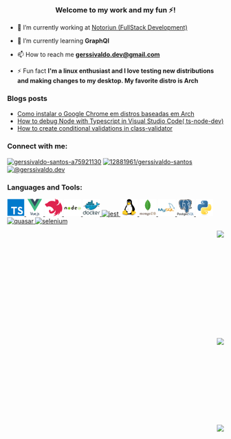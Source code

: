 <h3 align="center">Welcome to my work and my fun ⚡!</h3>

- 🔭 I’m currently working at [Notoriun (FullStack Development)](http://notoriun.com.br/new_site/)

- 🌱 I’m currently learning **GraphQl**

- 📫 How to reach me **gerssivaldo.dev@gmail.com**

- ⚡ Fun fact **I'm a linux enthusiast and I love testing new distributions and making changes to my desktop. My favorite distro is Arch**

### Blogs posts
<!-- BLOG-POST-LIST:START -->
- [Como instalar o Google Chrome em distros baseadas em Arch](https://medium.com/@gerssivaldo.dev/como-instalar-o-google-chrome-em-distros-baseadas-em-arch-53f8f87a1ea6?source=rss-263769d64d99------2)
- [How to debug Node with Typescript in Visual Studio Code&lpar; ts-node-dev&rpar;](https://medium.com/@gerssivaldo.dev/how-to-debug-node-with-typescript-in-visual-studio-code-ts-node-dev-d8329cb266c2?source=rss-263769d64d99------2)
- [How to create conditional validations in class-validator](https://medium.com/@gerssivaldo.dev/how-to-create-conditional-validations-in-class-validator-9aaad72d70f6?source=rss-263769d64d99------2)
<!-- BLOG-POST-LIST:END -->

<h3 align="left">Connect with me:</h3>
<p align="left">
<a href="https://linkedin.com/in/gerssivaldo-santos-a75921130" target="blank"><img align="center" src="https://raw.githubusercontent.com/rahuldkjain/github-profile-readme-generator/master/src/images/icons/Social/linked-in-alt.svg" alt="gerssivaldo-santos-a75921130" height="30" width="40" /></a>
<a href="https://stackoverflow.com/users/12881961/gerssivaldo-santos" target="blank"><img align="center" src="https://raw.githubusercontent.com/rahuldkjain/github-profile-readme-generator/master/src/images/icons/Social/stack-overflow.svg" alt="12881961/gerssivaldo-santos" height="30" width="40" /></a>
<a href="https://medium.com/@gerssivaldo.dev" target="blank"><img align="center" src="https://raw.githubusercontent.com/rahuldkjain/github-profile-readme-generator/master/src/images/icons/Social/medium.svg" alt="@gerssivaldo.dev" height="30" width="40" /></a>
</p>

<h3 align="left">Languages and Tools:</h3>
<p align="left"> <a href="https://www.typescriptlang.org/" target="_blank" rel="noreferrer"> <img src="https://raw.githubusercontent.com/devicons/devicon/master/icons/typescript/typescript-original.svg" alt="typescript" width="40" height="40"/> </a> <a href="https://vuejs.org/" target="_blank" rel="noreferrer"> <img src="https://raw.githubusercontent.com/devicons/devicon/master/icons/vuejs/vuejs-original-wordmark.svg" alt="vuejs" width="40" height="40"/> </a><a href="https://nestjs.com/" target="_blank" rel="noreferrer"> <img src="https://raw.githubusercontent.com/devicons/devicon/master/icons/nestjs/nestjs-plain.svg" alt="nestjs" width="40" height="40"/> </a> <a href="https://nodejs.org" target="_blank" rel="noreferrer"> <img src="https://raw.githubusercontent.com/devicons/devicon/master/icons/nodejs/nodejs-original-wordmark.svg" alt="nodejs" width="40" height="40"/> </a> <a href="https://www.docker.com/" target="_blank" rel="noreferrer"> <img src="https://raw.githubusercontent.com/devicons/devicon/master/icons/docker/docker-original-wordmark.svg" alt="docker" width="40" height="40"/> </a> <a href="https://jestjs.io" target="_blank" rel="noreferrer"> <img src="https://www.vectorlogo.zone/logos/jestjsio/jestjsio-icon.svg" alt="jest" width="40" height="40"/> </a> <a href="https://www.linux.org/" target="_blank" rel="noreferrer"> <img src="https://raw.githubusercontent.com/devicons/devicon/master/icons/linux/linux-original.svg" alt="linux" width="40" height="40"/> </a> <a href="https://www.mongodb.com/" target="_blank" rel="noreferrer"> <img src="https://raw.githubusercontent.com/devicons/devicon/master/icons/mongodb/mongodb-original-wordmark.svg" alt="mongodb" width="40" height="40"/> </a> <a href="https://www.mysql.com/" target="_blank" rel="noreferrer"> <img src="https://raw.githubusercontent.com/devicons/devicon/master/icons/mysql/mysql-original-wordmark.svg" alt="mysql" width="40" height="40"/> </a> <a href="https://www.postgresql.org" target="_blank" rel="noreferrer"> <img src="https://raw.githubusercontent.com/devicons/devicon/master/icons/postgresql/postgresql-original-wordmark.svg" alt="postgresql" width="40" height="40"/> </a> <a href="https://www.python.org" target="_blank" rel="noreferrer"> <img src="https://raw.githubusercontent.com/devicons/devicon/master/icons/python/python-original.svg" alt="python" width="40" height="40"/> </a> <a href="https://quasar.dev/" target="_blank" rel="noreferrer"> <img src="https://cdn.quasar.dev/logo/svg/quasar-logo.svg" alt="quasar" width="40" height="40"/> </a> <a href="https://www.selenium.dev" target="_blank" rel="noreferrer"> <img src="https://raw.githubusercontent.com/detain/svg-logos/780f25886640cef088af994181646db2f6b1a3f8/svg/selenium-logo.svg" alt="selenium" width="40" height="40"/> </a> </p>

<div style="display: flex; align-items: flex-end; flex-direction: column">
<img height="250rem" src="https://github-profile-summary-cards.vercel.app/api/cards/profile-details?username=gerssivaldosantos&theme=dracula"/>
<img height="202rem" src="https://github-profile-summary-cards.vercel.app/api/cards/most-commit-language?username=gerssivaldosantos&theme=dracula"/>
<img height="202rem" src="https://streak-stats.demolab.com?user=gerssivaldosantos&theme=dracula"/>
</div>
